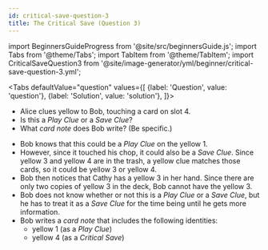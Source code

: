 ```yaml
---
id: critical-save-question-3
title: The Critical Save (Question 3)
---
```


import BeginnersGuideProgress from '@site/src/beginnersGuide.js';
import Tabs from '@theme/Tabs';
import TabItem from '@theme/TabItem';
import CriticalSaveQuestion3 from '@site/image-generator/yml/beginner/critical-save-question-3.yml';

<BeginnersGuideProgress id="critical-save-question-3" />

<!-- lint disable no-undefined-references -->

<Tabs
  defaultValue="question"
  values={[
    {label: 'Question', value: 'question'},
    {label: 'Solution', value: 'solution'},
  ]}>
<TabItem value="question">

- Alice clues yellow to Bob, touching a card on slot 4.
- Is this a *Play Clue* or a *Save Clue*?
- What *card note* does Bob write? (Be specific.)

</TabItem>
<TabItem value="solution">

- Bob knows that this could be a *Play Clue* on the yellow 1.
- However, since it touched his chop, it could also be a *Save Clue*. Since yellow 3 and yellow 4 are in the trash, a yellow clue matches those cards, so it could be yellow 3 or yellow 4.
- Bob then notices that Cathy has a yellow 3 in her hand. Since there are only two copies of yellow 3 in the deck, Bob cannot have the yellow 3.
- Bob does not know whether or not this is a *Play Clue* or a *Save Clue*, but he has to treat it as a *Save Clue* for the time being until he gets more information.
- Bob writes a *card note* that includes the following identities:
  - yellow 1 (as a *Play Clue*)
  - yellow 4 (as a *Critical Save*)

</TabItem>
</Tabs>

<CriticalSaveQuestion3 />
